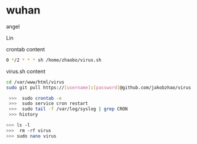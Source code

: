 # wuhan


angel

Lin

crontab content

```sh
0 */2 * * * sh /home/zhaobo/virus.sh
```

virus.sh content
```sh
cd /var/www/html/virus
sudo git pull https://[username]:[password]@github.com/jakobzhao/virus.git

```



```sh
 >>>  sudo crontab -e
 >>>  sudo service cron restart
 >>>  sudo tail -f /var/log/syslog | grep CRON
 >>> history
```


```sh
>>> ls -l
>>>  rm -rf virus
>>> sudo nano virus
```
